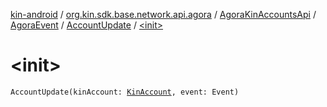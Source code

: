 [kin-android](../../../../index.md) / [org.kin.sdk.base.network.api.agora](../../../index.md) / [AgoraKinAccountsApi](../../index.md) / [AgoraEvent](../index.md) / [AccountUpdate](index.md) / [&lt;init&gt;](./-init-.md)

# &lt;init&gt;

`AccountUpdate(kinAccount: `[`KinAccount`](../../../../org.kin.sdk.base.models/-kin-account/index.md)`, event: Event)`